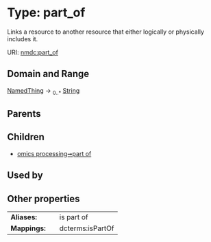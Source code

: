 
# Type: part_of


Links a resource to another resource that either logically or physically includes it.

URI: [nmdc:part_of](https://microbiomedata/meta/part_of)


## Domain and Range

[NamedThing](NamedThing.md) ->  <sub>0..*</sub> [String](types/String.md)

## Parents


## Children

 *  [omics processing➞part of](omics_processing_part_of.md)

## Used by


## Other properties

|  |  |  |
| --- | --- | --- |
| **Aliases:** | | is part of |
| **Mappings:** | | dcterms:isPartOf |

